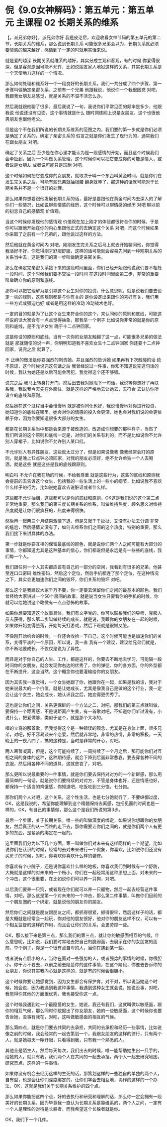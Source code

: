 # 倪《9.0女神解码》：第五单元：第五单元 主课程 02 长期关系的维系

【，派兄弟你好】，派兄弟你好 我是皮沦尼，欢迎收看女神节码的第五单元的第二节，长期关系的维系，那么说到长期关系 可能很多兄弟会以为，长期关系就必须要情感的越来越好，感情到了一定的时就用实话来说。

就是爱的越深 长期关系就维系的越好，其实分成主观和客观，有的时候 你爱得很深，但是客观原因可能不允许，比如说朋友家人地狱这样的关系，其实长期关系是一个天使地力这样的一个情况。

那么如何处理和维系好一个一段良好的长期关系，我们一共分成了四个步骤，第一步骤叫做确定亲密关系，之前有一个兄弟 他跟我说，他说你一个我很困惑 对吧，我跟我女朋友总感觉，就是关系的不温不活怎么办。

然后我就跟他聊了很多，最后我说了一句，我说你们平常见面的频率是多少，他跟我说 他说还没有见面，这个事情就是什么 随时网练网上说是女朋友，这个也很他男朋友也很他老公。

但是这个不在我们所说的长期关系维系的范图之内，我们要的第一步就是你们必须是确定了关系的，确定了亲密关系的 假言之就是你们发生了现行为的，通常我们在跟女朋友 对吧。

确定了关系之后 至少是在你心里才能认为是一段感情的开始，而且这个时候我们会牵扯到，因为一个叫做关系管理，这个时候你可以把它变成你的可能是情人，或者说是女朋友 或者说可能只是玩耐 对吧。

这个时候如何把它变成你的女朋友，就取决于叫一个东西叫黄金时间，就是你们在发生完关系之后，可能有些兄弟就抽根腰 翻身就睡了，那这种的话就可能对于长期关系并不是一个很好的处理。

那么如果你想要跟他发展长期关系的话，最好是要跟他在黄金时间内去深入的了解你们一些情况，比如说聊些情感的经历，这个时候可以聊情感的经历 对吧 聊以前的初恋自己的感情观 价值观。

当这个时候你发现他的感情观 价值观在加上刚才的体验都很符合你的时候，于是你可以跟他开始在你的内心里跟他正式的去确定这个关系 对吧，而这个时候如果你采取了之前有一个兄弟的，跟他说过这样的方法。

然后他就在黄金时间内 对吧，刚刚发生完关系之后马上就去开始聊问他，你觉得我活好不好，你觉得刚才舒服舒服，这样的话可能就会容易先问到一种短期关系的关系当中去，这是我们的第一步叫做确定亲密关系。

那么在确定完亲密关系接下来的这段时间里面，你们已经开始跟他说我们要不相处一段时间，这个时候我们要不交往一段时间 在这段时间里面第二步，非常的重要 叫做确立你的原则和底线。

那你可以把它理解为是引导这个女生对你的投资，什么意思呢，就是说我们要去设定一些的规则，这些规则都是与你有关的 是你设定出来跟你的喜好有关，我们用一些方式或强迫也好 或者是用这样的冷动 冷动战术也好。

一定的目的就是为了让这个女生来符合你的这个，来认同你的原则和底线，可能这样说的话大家会有一点点觉得抽象，那我举一个例子 比如说你非常的就是你的原则和底线，是不允许女生 晚于十二点钟回家。

这是你设的原则和底线，当有一次你的女朋友触翻了这一点，可能很多兄弟的做法就是 那就随便的说一声，你明明知道我不喜欢女生十二点钟回家 你还要十二点钟回家，说完之后 就算了。

不 正确的做法是你要强烈的刺责她，并且强烈的告诉她 如果再有下次触碰的话 绝不原谅，这个时候说完这句话之后 我曾经说过一件事，你知不知道说完这句话的时候，我认为她还是以后可能会再犯，我觉得这个还不够强。

说完之后 我马上转身打开门，然后出去我对她甩下一句话，我说等你想好了再联系我，我说我今天先在外面住，就是这样的严格地去让她去，去符合 去认彷你所设立的底线和原则。

然后她在这个过程当中会慢慢地 就是被你同化也好，我说慢慢地对你进行投资，她知道你的底线在哪里，她会对你的情感的投入会更深，她也会对我们说的会更依赖于你，因为你要知道很多大部分的女生。

都是在长期关系当中都是会来源于被改造的，改造成你想要的那种样子，当然了 我们所说的这个原则和底线一定是，对你们的关系有利的，而不是比如说你不允许别人穿裙子，比如说你不允许别人某口红。

不允许别人有异性朋友，这些就太过分了，但是如果说像我 像我经常会盯的原则，就是晚上12点钟必须回家，对我的朋友必须好，绝不允许单独一个人去喝酒，就是这些 就是这些是我的底线跟原则。

明白吗 不允许在我在场的时候，不给我尊重 就是这些行为，这些的底线和原则我会提前的去告诉这个女生，包括我的一些生活上的一些小的细节，比如说我不喜欢什么样子的行为，比如说她喜欢去说脏话或者什么样。

这些都不允许抽烟，这些都可以是你的底线和原则，OK这是我们说的这个第二点非常地重要，那么我们的第三度长期关系的维系，叫做维持热度，顾名思义对维持热度就是让你们很疯狂的，热度来得很快。

然后再一起两三个月结果激情下退，但是又就千千扯扯，又没有办法去分调 非常的尴尬，然后感情又没有了，如何去维系你们之间的这个热度，特别的重要，那么我们接下来讲具体的办法。

第一步就是你要互相的保留最底线的颜色，就是说你们两个人之间可能有大部分的事情，你都知道尤其是这种基本的信心，你们都说但是永远是有一些些的底线，我们每一个人。

我们跟任何一个人其实都应该有自己的一部分的空间，我看到有很多的兄弟，他甚至连口口密码 维性密码，然后这个定位，然后手机都连了那个定位，在这种情况之下，其实会更加速你们之间的毁坏，你们关系的毁坏 对吧。

那么这个是我建议大家千万不要，你一定要去保留你们之间的最基本的颜色，我们曾经给大家讲过一个50个房间的故事，就是说当女生只要看你的手机的时候，你就可以给她讲这个略微有一点点恐怖的故事。

如果你想要知道这个故事具体，我们有文字党的，你可以联系我们的导师，克服人员去获得，那么第二步叫做持续的成长，就是说，我跟你的女朋友在一起的时候，如果你开始变得墮落，开始每天打游戏，然后下班就是很懒又脏。

不像刚开始约会的时候，一样还会收拾一下自己，这个时候可能也是加速你们的关系，变得平淡的一个原因，所以说，我一直 我有一个建议，建议给兄弟们就是，你不断地要成长，不仅仅是说为了异性。

而且是对于你自己的人生、工作，都是这样的，你要去不断地去学习，可能隔一段时间你的女朋友，就会发现你右边的优秀了，你的弹徒、你的各方面，你的外型都在不断提升，这会当然，这个概念你也要灌输给你的女朋友。

因为其实我一直觉得，一个女生她跟了你，她跟你在一起，如果是我的话，我对于她来说最大的一个价值，就是让她成长，尤其是像我自己是做的这个行业，我一定会让这个女生，她会成长，她认识我之后，她变得更优秀了。

这也是让你们之间，关系更保鲜的一个方法之二，对吧，那我们的第三点就叫做，要保持一个距离感，不是说距离产生美，有一首歌对吧，不知道你们听过没有，小说什么，把爱做够，类似于这个，就是那个大冰的。

唱的立将的那首歌，但我觉得这个是一种错误的观念，尤其是在身体上面，很多兄弟，对吧，好不容易谈来个恋爱，然后就非常地，非常的热情，非常的积极，一天晚上的一夜八四了，搞的这种是，当时是非常的开心，对吧。

两人寒暂凝离，但是，这个可能持续了，一周持续了一个月之后，那可能你们对互相之间的身体的这种，这种期待感，就会下降到后面非常悲哀，要去穿各种不同的衣服，然后用各种不同的道具，这就悲哀了，对吧。

那么更所以说最重要的一件事情，就是你们要去保持对对方的一个新鲜感，那么用最简单的一句话，就是说你们要持续的对对方，不管是身体也好，还是情感也好，都保持一个适当的鸡饿感，你知道吧，吃饭吃到三分饱，七分饱。

那你们两个人对吧，这个关系，这个性生活，也是七分饱就行了，不要纵御过度，OK，这是我说的，希望你能理解到这个精髓保持去离感，包括见面的时间也是一样的，OK，有自己的事情做，那么这个是我们所说的第3步。

最后一个步骤，关于长期关系，唯一些的叫做深度的绑定，如果说你想跟你的女朋友，然后真正的从一而终的走下去，那你需要让你们之间的，就是你们两个人有更多的东西，是紧紧的绑定在一起的。

这里面我们分为以下几个方面，第一叫做你们对未来有这样同样的一个期望，比如说你们在认识的时候，经常的去对未来进行一个假象，你喜欢，比如说你们还没有买房子的时候，对吧，你喜欢你喜欢什么样的装修。

你喜欢有个小院子，还是说你喜欢什么样的地板，你喜欢我们到时候有一个舒防，大概就是这样的对未来的一个畅小，你们在一起经常用这种思想上面，对未来的一个冲击，这个很重要，在比如说你们可以养一只狗，对吧。

以后我们要养一只狗，或者现在你们就可以养一只寵物，然后一起去经营这件事情，对吧，那么这是第一个对未来的一个冲击，那么第二件事情，叫做你们目前的一个朋友圈的一个绑定，就是说他的朋友你的朋友。

然后你们之间就是朋友跟朋友之间，都抓得很紧，抓得很牢，然后这样子的话，都是大概就是经常会一起玩，你对他的朋友很好，他对你的朋友这样不仅，可以有一个相互监督的这样的作用，而且会让你们的关系，会更劳顾一些。

OK，那么接下来是第三点，那么我们的第三点，就让你的敏感面相互的气候，什么意思呢，比如说，我们要时常地去把自己的脆弱面，去展示在你的女朋友的面前，举个例子，你是一个很有点自卑的人，当你在遇到某一些。

或者说有点胆小的人，当你在面对一些强势的人，或者强势的事情的时候，你很胆小，你千万不要去，以前之前去隐蔓你的这件事情，在这个阶段，你要去告诉你的女朋友，你说其实我内心就是这样的，就是有的时候会很胆小。

这个时候你要让她感觉到，因为女生都会有保护育，对不对，所以说当她这个时候，她会说，因为我遇到我这种事情，我遇到这种女生就会说，她说没事，对吧，我觉得你其他的方面很优秀，我也接受你这一点。

这个时候我遇到过一个最隐蔓的女生，她说，我还有我们，这就叫做以敏感面，跟你的相互气候，那么同时你挖掘出了你女朋友，她的一些敏感面，这个时候你也要告诉她，没事有我在，对吧，这叫做敏感面的相互的气候。

那么第四点，就是你们要去共同的去承担，共同的去承担和经历一些事情，比如说像之前的时候，我会经常的一起去策划一个，我跟女朋友的这样的律行，只有两个人，就是她每天一睁开眼，只看得到我，只有我一个熟悉的人。

其他全是陌生人，然后每天每次，我们出去的时候，唯一能帮助她生出一只手的，给她的人，就只有我，我们两个人在共同的一起去承担，两个人一起去研究地图，研究景点，这样的一件事情。

如果你没有机会去经历这样的生死的话，那策划这样的一些独自的单独的两个人，自有型，也是会让你们深度绑定的，让你们学会去相互地，协作的这样的一个办法，OK，这就是我们关于长期关系维护的四个点。

那么如果你能把这四个点，好的去执行和研究和理解的话，那么你一定会拥有一段美好的长期关系，因为毕竟我一直认为长期关系是靠维系的，两个人之间，一定有一个人是理性的对待是长躲者，而我希望这个长躲者就是你。

OK，我们下一个几件。